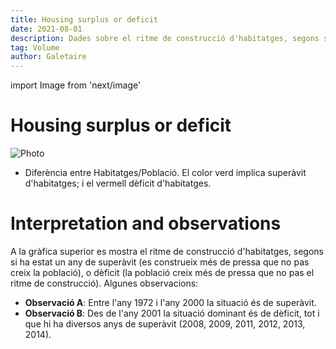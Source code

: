 ```yaml
---
title: Housing surplus or deficit
date: 2021-08-01
description: Dades sobre el ritme de construcció d'habitatges, segons si ha estat un any de superàvit (es construeix més de pressa que no pas creix la població), o dèficit (la població creix més de pressa que no pas el ritme de construcció).
tag: Volume
author: Galetaire
---
```


import Image from 'next/image'

# Housing surplus or deficit

<Image
  src="/images/difhabitatges.png"
  alt="Photo"
  width={825}
  height={429}
  priority
  className="next-image"
/>

- Diferència entre Habitatges/Població. El color verd implica superàvit d'habitatges; i el vermell dèficit d'habitatges.

# Interpretation and observations

A la gràfica superior es mostra el ritme de construcció d'habitatges, segons si ha estat un any de superàvit (es construeix més de pressa que no pas creix la població), o dèficit (la població creix més de pressa que no pas el ritme de construcció). Algunes observacions:

- **Observació A**: Entre l'any 1972 i l'any 2000 la situació és de superàvit.
- **Observació B**: Des de l'any 2001 la situació dominant és de dèficit, tot i que hi ha diversos anys de superàvit (2008, 2009, 2011, 2012, 2013, 2014).
